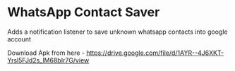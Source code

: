 # WhatsApp Contact Saver


Adds a notification listener to save unknown whatsapp contacts into google account

Download Apk from here -
https://drive.google.com/file/d/1AYR--4J6XKT-Yrsl5FJd2s_lM68bIr7G/view
